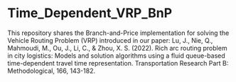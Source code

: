 # Time_Dependent_VRP_BnP
This repository shares the Branch-and-Price implementation for solving the Vehicle Routing Problem (VRP) introduced in our paper: 
Lu, J., Nie, Q., Mahmoudi, M., Ou, J., Li, C., & Zhou, X. S. (2022). Rich arc routing problem in city logistics: Models and solution algorithms using a fluid queue-based time-dependent travel time representation. Transportation Research Part B: Methodological, 166, 143-182.